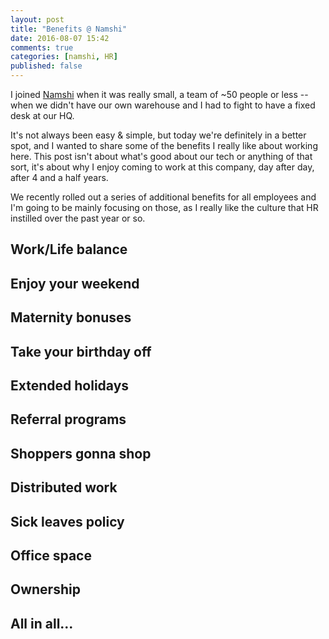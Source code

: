 ```yaml
---
layout: post
title: "Benefits @ Namshi"
date: 2016-08-07 15:42
comments: true
categories: [namshi, HR]
published: false
---
```


I joined [Namshi](https://www.namshi.com) when it was really small, a team of ~50
people or less -- when we didn't have our own warehouse and I had to fight to have
a fixed desk at our HQ.

It's not always been easy & simple, but today we're definitely in a better spot,
and I wanted to share some of the benefits I really like about working here. This
post isn't about what's good about our tech or anything of that sort, it's about
why I enjoy coming to work at this company, day after day, after 4 and a half
years.

We recently rolled out a series of additional benefits for all employees and I'm
going to be mainly focusing on those, as I really like the culture that HR instilled
over the past year or so.

<!-- more -->

## Work/Life balance

## Enjoy your weekend

## Maternity bonuses

## Take your birthday off

## Extended holidays

## Referral programs

## Shoppers gonna shop

## Distributed work

## Sick leaves policy

## Office space

## Ownership

## All in all...
